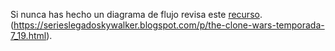 Si nunca has hecho un diagrama de flujo revisa este [recurso](https://www.youtube.com/watch?v=Lub5qOmY4JQ).
(https://serieslegadoskywalker.blogspot.com/p/the-clone-wars-temporada-7_19.html).